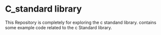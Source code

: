# C_standard library

This Repository is completely for exploring the c standand library.
contains some example code related to the c Standard library.
